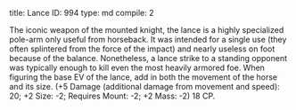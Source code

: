 title:          Lance
ID:             994
type:           md
compile:        2



The iconic weapon of the mounted knight, the lance is a highly specialized pole-arm only useful from horseback. It was intended for a single use (they often splintered from the force of the impact) and nearly useless on foot because of the balance. Nonetheless, a lance strike to a standing opponent was typically enough to kill even the most heavily armored foe. When figuring the base EV of the lance, add in both the movement of the horse and its size. (+5 Damage (additional damage from movement and speed): 20; +2 Size: -2; Requires Mount: -2; +2 Mass: -2) 18 CP.